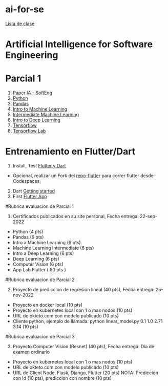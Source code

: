 # ai-for-se
[Lista de clase](https://docs.google.com/spreadsheets/d/1NC7pYQ-kMOSH85gj5xbFjWwGKht-glgLHtNFcI23NTk/edit?usp=sharing)

# Artificial Intelligence for Software Engineering

# Parcial 1
1. [Paper IA - SoftEng](https://github.com/adsoftsito/laboweb/blob/main/CI_CD_IA.pdf)
2. [Python](https://www.kaggle.com/learn/python)
3. [Pandas](https://www.kaggle.com/learn/pandas)
4. [Intro to Machine Learning](https://www.kaggle.com/learn/intro-to-machine-learning)
5. [Intermediate Machine Learning](https://www.kaggle.com/learn/intermediate-machine-learning)
6. [Intro to Deep Learning](https://www.kaggle.com/learn/intro-to-deep-learning)
7. [Tensorflow](https://github.com/adsoftsito/apis/blob/master/w15/itesm_apis_semana15.pdf)
8. [Tensorflow Lab](https://colab.research.google.com/drive/1EVOq8gLq6wm_PWdj29qwmX6VjZEwwptf?usp=sharing)

# Entrenamiento en Flutter/Dart

1. Install, Test [Flutter y Dart](https://docs.flutter.dev/get-started/install)
  - Opcional, realizar un Fork del [repo-flutter](https://github.com/adsoftsito/adsoft-flutter) para correr flutter desde Codespaces
2. Dart [Getting started](https://dart.dev/tutorials/server/get-started)
3. First [Flutter App](https://codelabs.developers.google.com/codelabs/first-flutter-app-pt1?hl=es-419#0)

#Rubrica evaluacion de Parcial 1

1. Certificados publicados en su site personal, Fecha entrega: 22-sep-2022
  - Python (4 pts) 
  - Pandas (6 pts)
  - Intro a Machine Learning (6 pts)
  - Machine Learning Intermediate (6 pts)
  - Intro a Deep Learning (6 pts)
  - Deep Learning (6 pts)
  - Computer Vision (6 pts)
  - App Lab Flutter ( 60 pts )

#Rubrica evaluacion de Parcial 2

2. Proyecto de prediccion de regresion lineal (40 pts), Fecha entrega: 25-nov-2022
  - Proyecto en docker local (10 pts)
  - Proyecto en kubernetes local con 1 o mas nodos (10 pts)
  - URL de okteto.com con modelo publicado (10 pts)
  - Cliente python, ejemplo de llamada:  python linear_model.py 0.1 1.0 2.71 3.14    (10 pts)

#Rubrica evaluacion de Parcial 3

3. Proyecto Computer Vision (Resnet)  (40 pts), Fecha entrega: Dia de examen ordinario
  - Proyecto en kubernetes local con 1 o mas nodos (10 pts)
  - URL de okteto.com con modelo publicado (10 pts)
  - URL de Client Node, Flask, Django, Flutter (20 pts) NOTA:  Prediccion con Id (10 pts), prediccion con nombre (10 pts)

